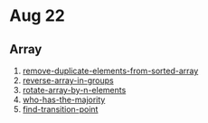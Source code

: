 # Aug 22
## Array


1. <a href="https://practice.geeksforgeeks.org/problems/remove-duplicate-elements-from-sorted-array/1/">remove-duplicate-elements-from-sorted-array</a>
2. <a href="https://practice.geeksforgeeks.org/problems/reverse-array-in-groups0255/1/">reverse-array-in-groups</a>
3. <a href="https://practice.geeksforgeeks.org/problems/rotate-array-by-n-elements-1587115621/1/">rotate-array-by-n-elements</a><br>
4. <a href="https://practice.geeksforgeeks.org/problems/who-has-the-majority/1/">who-has-the-majority</a>
5. <a href="https://practice.geeksforgeeks.org/problems/find-transition-point-1587115620/1/">find-transition-point</a>


